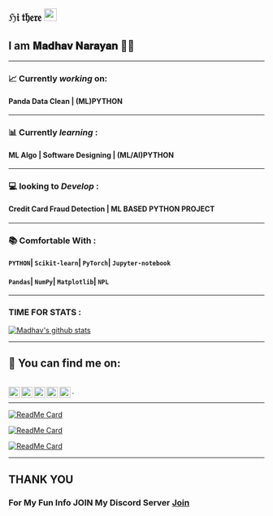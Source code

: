 ## ℌ𝔦 𝔱𝔥𝔢𝔯𝔢   <img src="https://media.giphy.com/media/hvRJCLFzcasrR4ia7z/giphy.gif" width="25px">
## I am  𝐌𝐚𝐝𝐡𝐚𝐯 𝐍𝐚𝐫𝐚𝐲𝐚𝐧 👨‍💻

---

###  📈 Currently _working_ on:
#### __Panda Data Clean | (ML)PYTHON__


---
###  📊  Currently _learning_ :
#### __ML Algo | Software Designing  | (ML/AI)PYTHON__
---
### :computer: looking to _Develop_ :
#### __Credit Card Fraud Detection |  ML BASED PYTHON PROJECT__
---
### 📚	Comfortable With  :

#### ```PYTHON```| ```Scikit-learn```| ```PyTorch```| ```Jupyter-notebook```
#### ```Pandas```| ```NumPy```| ```Matplotlib```| ```NPL```

---
### TIME FOR STATS :

[![Madhav's github stats](https://github-readme-stats.vercel.app/api?username=Madhav2108&show_icons=true&theme=chartreuse-dark)](https://sourcerer.io/madhav2108)


---

##  📝 You can find me on:

<br>

<a href="https://sourcerer.io/madhav2108/">
  <img align="left" alt="Sparsh's Sourcerer" width="22px" src="https://cdn.jsdelivr.net/npm/simple-icons@v3/icons/sahibinden.svg" />
</a>
<a href="www.instagram.com/madhav_narayan21/">
  <img align="left" alt="Sparsh's Instagram" width="22px" src="https://cdn.jsdelivr.net/npm/simple-icons@v3/icons/instagram.svg" />
</a>
<a href="https://discord.gg/H2so4Maddy#5677">
  <img align="left" alt="Sparsh's Discord" width="22px" src="https://cdn.jsdelivr.net/npm/simple-icons@v3/icons/discord.svg" />
</a>
<a href="https://twitter.com/madhav_2108">
  <img align="left" alt="Sparsh Garg | Twitter" width="22px" src="https://cdn.jsdelivr.net/npm/simple-icons@v3/icons/twitter.svg" />
</a>
<a href="https://www.linkedin.com/in/madhav-narayan-khullar-2290641b2/">
  <img align="left" alt="Sparsh's LinkdeIN" width="22px" src="https://cdn.jsdelivr.net/npm/simple-icons@v3/icons/linkedin.svg" />
 </a>
.
 
---
[![ReadMe Card](https://github-readme-stats.vercel.app/api/pin/?username=KeshavSingh7&repo=hotelSite&theme=chartreuse-dark)](https://github.com/Madhav2108/Hotel-Template)

[![ReadMe Card](https://github-readme-stats.vercel.app/api/pin/?username=madhav2108&repo=GAMING-PC&theme=chartreuse-dark)](https://github.com/Madhav2108/GAMING-PC)

[![ReadMe Card](https://github-readme-stats.vercel.app/api/pin/?username=madhav2108&repo=Cursor-Animation&theme=chartreuse-dark)](https://github.com/Madhav2108/Cursor-Animation)

---

## __THANK YOU__  

### For My Fun Info JOIN My Discord Server [Join](https://discord.gg/khJeKb8)


